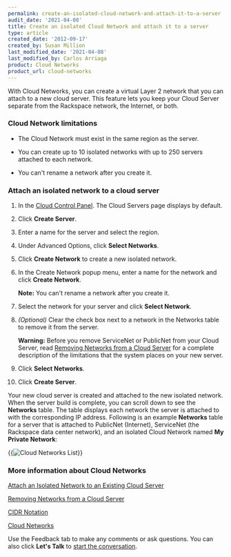 ```yaml
---
permalink: create-an-isolated-cloud-network-and-attach-it-to-a-server
audit_date: '2021-04-08'
title: Create an isolated Cloud Network and attach it to a server
type: article
created_date: '2012-09-17'
created_by: Susan Million
last_modified_date: '2021-04-08'
last_modified_by: Carlos Arriaga 
product: Cloud Networks
product_url: cloud-networks
---
```


With Cloud Networks, you can create a virtual Layer 2 network that you
can attach to a new cloud server. This feature lets you keep your Cloud
Server separate from the Rackspace network, the Internet, or both.

### Cloud Network limitations

-   The Cloud Network must exist in the same region as the server.

-   You can create up to 10 isolated networks with up to 250 servers
    attached to each network.

-   You can't rename a network after you create it.

### Attach an isolated network to a cloud server

1.  In the [Cloud Control Panel](https://mycloud.rackspace.com).
    The Cloud Servers page displays by default.

2.  Click **Create Server**.

3.  Enter a name for the server and select the region.

4.  Under Advanced Options, click **Select Networks**.

5.  Click **Create Network** to create a new isolated network.

6.  In the Create Network popup menu, enter a name for the network and
    click **Create Network**.

    **Note:** You can't rename a network after you create it.

7.  Select the network for your server and click **Select Network**.

8.  *(Optional)* Clear the check box next to a network in the Networks
    table to remove it from the server.

    **Warning:** Before you remove ServiceNet or PublicNet from your
    Cloud Server, read [Removing Networks from a Cloud
    Server](/support/how-to/removing-networks-from-a-cloud-server "Disabling Networks from a Cloud Server")
    for a complete description of the limitations that the system places on
    your new server.

9.  Click **Select Networks**.

10. Click **Create Server**.

Your new cloud server is created and attached to the new isolated
network. When the server build is complete, you can scroll down to see
the **Networks** table. The table displays each network the server is
attached to with the corresponding IP address. Following is an example
**Networks** table for a server that is attached to PublicNet (Internet),
ServiceNet (the Rackspace data center network), and an isolated Cloud
Network named **My Private Network**:

{{<image alt="Cloud Networks List" src="CloudNetworksList.png" title="Cloud Networks List">}}

### More information about Cloud Networks

[Attach an Isolated Network to an Existing Cloud Server](/support/how-to/attach-a-cloud-network-to-an-existing-cloud-server)

[Removing Networks from a Cloud Server](/support/how-to/removing-networks-from-a-cloud-server)

[CIDR Notation](/support/how-to/using-cidr-notation-in-cloud-networks "CIDR Notation")

[Cloud Networks](https://docs.rackspace.com/docs/cloud-networks/v2/)

Use the Feedback tab to make any comments or ask questions. You can also click
**Let's Talk** to [start the conversation](https://www.rackspace.com/). 
